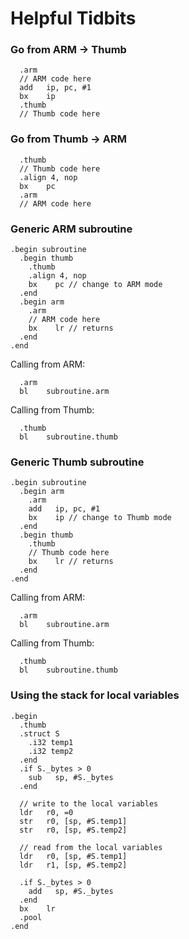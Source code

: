 Helpful Tidbits
===============

### Go from ARM -> Thumb

```
  .arm
  // ARM code here
  add   ip, pc, #1
  bx    ip
  .thumb
  // Thumb code here
```

### Go from Thumb -> ARM

```
  .thumb
  // Thumb code here
  .align 4, nop
  bx    pc
  .arm
  // ARM code here
```

### Generic ARM subroutine

```
.begin subroutine
  .begin thumb
    .thumb
    .align 4, nop
    bx    pc // change to ARM mode
  .end
  .begin arm
    .arm
    // ARM code here
    bx    lr // returns
  .end
.end
```

Calling from ARM:

```
  .arm
  bl    subroutine.arm
```

Calling from Thumb:

```
  .thumb
  bl    subroutine.thumb
```

### Generic Thumb subroutine

```
.begin subroutine
  .begin arm
    .arm
    add   ip, pc, #1
    bx    ip // change to Thumb mode
  .end
  .begin thumb
    .thumb
    // Thumb code here
    bx    lr // returns
  .end
.end
```

Calling from ARM:

```
  .arm
  bl    subroutine.arm
```

Calling from Thumb:

```
  .thumb
  bl    subroutine.thumb
```

### Using the stack for local variables

```
.begin
  .thumb
  .struct S
    .i32 temp1
    .i32 temp2
  .end
  .if S._bytes > 0
    sub   sp, #S._bytes
  .end

  // write to the local variables
  ldr   r0, =0
  str   r0, [sp, #S.temp1]
  str   r0, [sp, #S.temp2]

  // read from the local variables
  ldr   r0, [sp, #S.temp1]
  ldr   r1, [sp, #S.temp2]

  .if S._bytes > 0
    add   sp, #S._bytes
  .end
  bx    lr
  .pool
.end
```
